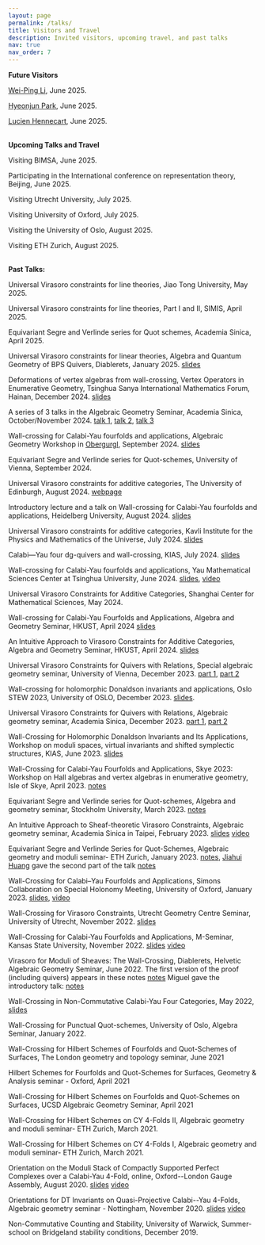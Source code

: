 ```yaml
---
layout: page
permalink: /talks/
title: Visitors and Travel
description: Invited visitors, upcoming travel, and past talks
nav: true
nav_order: 7
---
```


**Future Visitors**


[Wei-Ping Li](https://www.math.hkust.edu.hk/people/faculty/profile/mawpli/), June 2025.

[Hyeonjun Park](https://sites.google.com/view/hyeonjunpark/), June 2025.

[Lucien Hennecart](https://www.maths.ed.ac.uk/~lhenneca/), June 2025.
<br/>
<br/>

**Upcoming Talks and Travel**

Visiting BIMSA, June 2025.

Participating in the International conference on representation theory, Beijing, June 2025.

Visiting Utrecht University, July 2025.

Visiting University of Oxford, July 2025.

Visiting the University of Oslo, August 2025.

Visiting ETH Zurich, August 2025.
<br/>
<br/>

**Past Talks:**



Universal Virasoro constraints for line theories, Jiao Tong University, May 2025.

Universal Virasoro constraints for line theories, Part I and II, SIMIS, April 2025.

Equivariant Segre and Verlinde series for Quot schemes, Academia Sinica, April 2025.

Universal Virasoro constraints for linear theories, Algebra and Quantum Geometry of BPS Quivers, Diablerets, January 2025. [slides](https://drive.google.com/file/d/12W6_QuucWp2cWoGH0QP2ZyOCwz0SKMcz/view?usp=sharing)

Deformations of vertex algebras from wall-crossing, Vertex Operators in Enumerative Geometry, Tsinghua Sanya International Mathematics Forum, Hainan, December 2024. [slides](https://drive.google.com/file/d/14dIT-fSbBxp90QhDAa9-xwHc9XEltAmO/view?usp=sharing)

A series of 3 talks in the Algebraic Geometry Seminar, Academia Sinica, October/November 2024.  [talk 1](https://drive.google.com/file/d/1BvqILftaUyrrdCk1bC2NeYpZXh1YqMwq/view?usp=sharing), [talk 2](https://drive.google.com/file/d/1A2x0knj6sRvQnxYPNp1cA3VptrTvPQXN/view?usp=sharing), [talk 3](https://drive.google.com/file/d/1Ci1nkNjou-xckzOxalrztfv0X6MCRiS0/view?usp=sharing)

Wall-crossing for Calabi-Yau fourfolds and applications, Algebraic Geometry Workshop in [Obergurgl](https://homepage.univie.ac.at/balazs.szendroi/?page_id=494), September 2024. [slides](https://drive.google.com/file/d/17Ath_8gl31kOGj84P9D9lVmmb5gn1CAj/view?usp=sharing)

Equivariant Segre and Verlinde series for Quot-schemes, University of Vienna, September 2024.

Universal Virasoro constraints for additive categories, The University of Edinburgh, August 2024. [webpage](https://www.maths.ed.ac.uk/~lhenneca/EGRET.html)

Introductory lecture and a talk on Wall-crossing for Calabi-Yau fourfolds and applications, Heidelberg University,  August 2024. [slides](https://drive.google.com/file/d/1nQCKRiG1yboXqdkmQBz-EjYPiprDOIsW/view?usp=sharing)

Universal Virasoro constraints for additive categories, Kavli Institute for the Physics and Mathematics of the Universe,  July 2024. [slides](https://drive.google.com/file/d/1xYIFG_o6fHWLSDiQWh7Lz2bv_ymWA3TS/view?usp=sharing)

Calabi—Yau four dg-quivers and wall-crossing, KIAS, July 2024. [slides](https://drive.google.com/file/d/1nCfBQQ0Ru-vsuJr4rGFwDYhrekED_vK5/view?usp=sharing)

Wall-crossing for Calabi-Yau fourfolds and applications, Yau Mathematical Sciences Center at Tsinghua University, June 2024. [slides](https://drive.google.com/file/d/1kSQvSChKEts0V-LjFLa6h9B-44IplAlv/view?usp=sharing), [video](http://archive.ymsc.tsinghua.edu.cn/pacm_lecture?html=Wall_crossing_for_Calabi_Yau_fourfolds_and_applications.html)

Universal Virasoro Constraints for Additive Categories, Shanghai Center for Mathematical Sciences, May 2024.

Wall-crossing for Calabi-Yau Fourfolds and Applications, Algebra and Geometry Seminar, HKUST, April 2024 [slides](https://drive.google.com/file/d/1BpkEwWuxMNOt9y81i2SZLOO1Eil0FuHb/view?usp=sharing)

An Intuitive Approach to Virasoro Constraints for Additive Categories, Algebra and Geometry Seminar, HKUST, April 2024. [slides](https://drive.google.com/file/d/1-uujPvIOrILBhcjAFgb6RznYM9iSWy21/view?usp=sharing)

 Universal Virasoro Constraints for Quivers with Relations, Special algebraic geometry seminar, University of Vienna, December 2023. [part 1](https://drive.google.com/file/d/1G8ts4GBHGWKGFJKRnlFP_04mlHNQJql4/view?usp=sharing), [part 2](https://drive.google.com/file/d/15m-DLNduoR7RVH3On4bGg3BbyidzXiPY/view?usp=sharing)

Wall-crossing for holomorphic Donaldson invariants and applications, Oslo STEW 2023, University of OSLO, December 2023. [slides](https://drive.google.com/file/d/1WaUHHKrh0nnBW3ZGX8wZHb7C0wcIb2Ty/view?usp=sharing).
 
Universal Virasoro Constraints for Quivers with Relations, Algebraic geometry seminar, Academia Sinica, December 2023. [part 1](https://drive.google.com/file/d/1Cz1TpE1M9e0tU0z6nsJ85bJ09x3QSCPq/view?usp=sharing), [part 2](https://drive.google.com/file/d/19wYRB9UE60EWMCycmpCZDQbxT2aXKSH3/view?usp=sharing)

  Wall-Crossing for Holomorphic Donaldson Invariants and Its Applications, Workshop on moduli spaces, virtual invariants and shifted symplectic structures, KIAS, June 2023. [slides](https://drive.google.com/file/d/1ukaEJt0HoNBRIuf9FDcAds8iOHpy3EIB/view?usp=sharing)
  
  Wall-Crossing for Calabi-Yau Fourfolds and Applications, Skye 2023: Workshop on Hall algebras and vertex algebras in enumerative geometry, Isle of Skye, April 2023. [notes](https://drive.google.com/file/d/16EzCAV1YIfj2TcFo3nbd_uyTWG215xJr/view?usp=sharing)
 
 Equivariant Segre and Verlinde series for Quot-schemes, Algebra and geometry seminar, Stockholm University, March 2023. [notes](https://drive.google.com/file/d/1YDMRyIze_P7vTYvRvOEpAhkuO-NcZjKR/view?usp=sharing)
 
 An Intuitive Approach to Sheaf-theoretic Virasoro Constraints, Algebraic geometry seminar, Academia Sinica in Taipei, February 2023. [slides](https://drive.google.com/file/d/12pD5hMeIVHuyQzSTHgjBi-aKXPPPn933/view?usp=sharing) [video](https://www.youtube.com/watch?v=o80E6psv3_M)
 
 Equivariant Segre and Verlinde Series for Quot-Schemes, Algebraic geometry and moduli seminar- ETH Zurich, January 2023. [notes](https://drive.google.com/file/d/1ip6xGouCN8zVf_cSZ49xdjOuYbB_yDwi/view?usp=sharing), [Jiahui Huang](https://n.ethz.ch/~huangjia) gave the second part of the talk [notes](https://n.ethz.ch/~huangjia/download/equivar-sv.pdf)
 
 Wall-Crossing for Calabi–Yau Fourfolds and Applications, Simons Collaboration on Special Holonomy Meeting, University of Oxford, January 2023. [slides](https://drive.google.com/file/d/1-AKEgRgOEZI6iEqCjdu7HSA0NE29RmiP/view?usp=sharing), [video](https://ox.cloud.panopto.eu/Panopto/Pages/Viewer.aspx?id=d243de50-6245-4680-abd6-af80009d09fc)
 
 Wall-Crossing for Virasoro Constraints, Utrecht Geometry Centre Seminar, University of Utrecht, November 2022. [slides](https://drive.google.com/file/d/1c-6NX7IgVZvPQGNAC7SS9Ua6Tm4mVb9x/view?usp=sharing)
 
 Wall-Crossing for Calabi-Yau Fourfolds and Applications, M-Seminar, Kansas State University, November 2022. [slides](https://drive.google.com/file/d/1TZ1oR0D4yPLjooh2_OL3APNeIIQ20gDo/view?usp=sharing) [video](https://www.youtube.com/watch?v=6iqJTkTfvNE&t=1801s&ab_channel=M-Seminar%2CKansasStateUniversity)
 
 Virasoro for Moduli of Sheaves: The Wall-Crossing, Diablerets,  Helvetic Algebraic Geometry Seminar, June 2022. The first version of the proof (including quivers) appears in these notes  [notes](https://www.dropbox.com/s/nfbzwpp8lghbei1/Talk_Diablerets.pdf?dl=0) Miguel gave the introductory talk: [notes](https://people.math.ethz.ch/~mimoreira/Virasoro_curves.pdf)
 
 Wall-Crossing in Non-Commutative Calabi-Yau Four Categories, May 2022, [slides](https://drive.google.com/file/d/1hVfWBaEGrOEN4wnl6iJ_-1PXDQvchvNp/view)
 
 Wall-Crossing for Punctual Quot-schemes, University of Oslo, Algebra Seminar, January 2022. 
 
 Wall-Crossing for Hilbert Schemes of Fourfolds and Quot-Schemes of Surfaces, The London geometry and topology seminar, June 2021 
 
 Hilbert Schemes for Fourfolds and Quot-Schemes for Surfaces, Geometry & Analysis seminar - Oxford, April 2021 
 
 Wall-Crossing for Hilbert Schemes on Fourfolds and Quot-Schemes on Surfaces, UCSD Algebraic Geometry Seminar, April 2021
 
 Wall-Crossing for Hilbert Schemes on CY 4-​Folds II, Algebraic geometry and moduli seminar- ETH Zurich, March 2021. 
 
 Wall-Crossing for Hilbert Schemes on CY 4-​Folds I, Algebraic geometry and moduli seminar- ETH Zurich, March 2021. 
 
 Orientation on the Moduli Stack of Compactly Supported Perfect Complexes over a Calabi-Yau 4-Fold, online,  Oxford--London Gauge Assembly, August 2020. [slides](https://drive.google.com/file/d/1taE6E-hEgCN14I7niJjU0cqlH8ts2GyP/view?usp=sharing) [video](https://www.youtube.com/watch?v=o_7_6lUtpP4&t=3316s&ab_channel=OxfordLondonGaugeAssembly)
 
   Orientations for DT Invariants on Quasi-Projective Calabi--Yau 4-Folds, Algebraic geometry seminar - Nottingham,  November 2020. [slides](https://drive.google.com/file/d/1kquEmwp7fw5hFOAnmZpOX64CdIV5CfXo/view?usp=sharing) [video](https://www.youtube.com/watch?v=bZ6bynjLItU&t=54s&ab_channel=AGatNottingham)
 
 Non-Commutative Counting and Stability, University of Warwick, Summer-school on Bridgeland stability conditions, December 2019.

